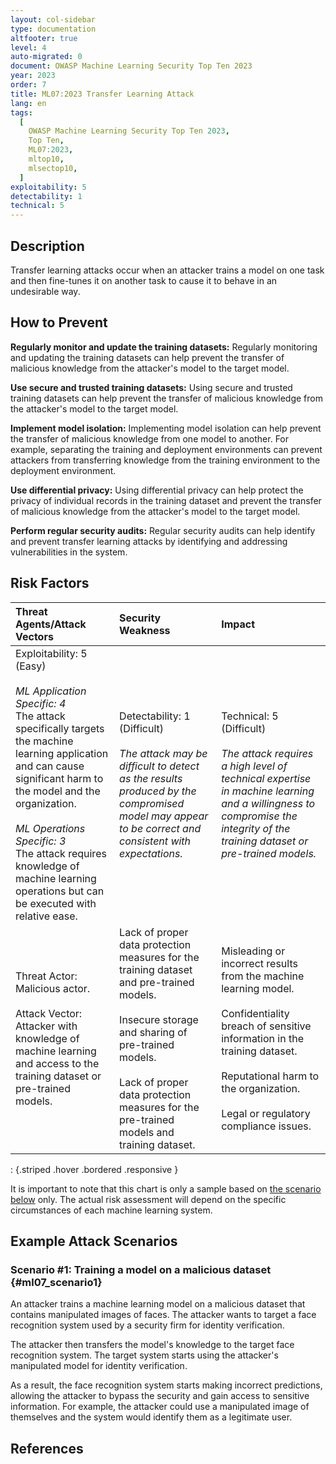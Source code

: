 ```yaml
---
layout: col-sidebar
type: documentation
altfooter: true
level: 4
auto-migrated: 0
document: OWASP Machine Learning Security Top Ten 2023
year: 2023
order: 7
title: ML07:2023 Transfer Learning Attack
lang: en
tags:
  [
    OWASP Machine Learning Security Top Ten 2023,
    Top Ten,
    ML07:2023,
    mltop10,
    mlsectop10,
  ]
exploitability: 5
detectability: 1
technical: 5
---
```


## Description

Transfer learning attacks occur when an attacker trains a model on one task and
then fine-tunes it on another task to cause it to behave in an undesirable way.

## How to Prevent

**Regularly monitor and update the training datasets:** Regularly monitoring and
updating the training datasets can help prevent the transfer of malicious
knowledge from the attacker\'s model to the target model.

**Use secure and trusted training datasets:** Using secure and trusted training
datasets can help prevent the transfer of malicious knowledge from the
attacker's model to the target model.

**Implement model isolation:** Implementing model isolation can help prevent the
transfer of malicious knowledge from one model to another. For example,
separating the training and deployment environments can prevent attackers from
transferring knowledge from the training environment to the deployment
environment.

**Use differential privacy:** Using differential privacy can help protect the
privacy of individual records in the training dataset and prevent the transfer
of malicious knowledge from the attacker's model to the target model.

**Perform regular security audits:** Regular security audits can help identify
and prevent transfer learning attacks by identifying and addressing
vulnerabilities in the system.

## Risk Factors

|                                                                                                                                                             Threat Agents/Attack Vectors                                                                                                                                                             |                                                                                                                    Security Weakness                                                                                                                    |                                                                                                                       Impact                                                                                                                       |
| :-------------------------------------------------------------------------------------------------------------------------------------------------------------------------------------------------------------------------------------------------------------------------------------------------------------------------------------------------- | :----------------------------------------------------------------------------------------------------------------------------------------------------------------------------------------------------------------------------------------------------- | :------------------------------------------------------------------------------------------------------------------------------------------------------------------------------------------------------------------------------------------------ |
| Exploitability: 5 (Easy) <br/><br/> _ML Application Specific: 4_ <br/>The attack specifically targets the machine learning application and can cause significant harm to the model and the organization. <br/><br/> _ML Operations Specific: 3_ <br/> The attack requires knowledge of machine learning operations but can be executed with relative ease. |                                Detectability: 1 (Difficult) <br/><br/> _The attack may be difficult to detect as the results produced by the compromised model may appear to be correct and consistent with expectations._                                |                    Technical: 5 (Difficult) <br/><br/> _The attack requires a high level of technical expertise in machine learning and a willingness to compromise the integrity of the training dataset or pre-trained models._                    |
|                                                                                             Threat Actor: Malicious actor. <br/><br/> Attack Vector: Attacker with knowledge of machine learning and access to the training dataset or pre-trained models.                                                                                             | Lack of proper data protection measures for the training dataset and pre-trained models. <br/><br/> Insecure storage and sharing of pre-trained models. <br/><br/> Lack of proper data protection measures for the pre-trained models and training dataset. | Misleading or incorrect results from the machine learning model. <br/><br/> Confidentiality breach of sensitive information in the training dataset. <br/><br/> Reputational harm to the organization. <br/><br/> Legal or regulatory compliance issues. |

: {.striped .hover .bordered .responsive }

It is important to note that this chart is only a sample based on
[the scenario below](#ml07_scenario1) only. The actual risk assessment will depend on
the specific circumstances of each machine learning system.

## Example Attack Scenarios

### Scenario \#1: Training a model on a malicious dataset {#ml07_scenario1}

An attacker trains a machine learning model on a malicious dataset that contains
manipulated images of faces. The attacker wants to target a face recognition
system used by a security firm for identity verification.

The attacker then transfers the model's knowledge to the target face recognition
system. The target system starts using the attacker's manipulated model for
identity verification.

As a result, the face recognition system starts making incorrect predictions,
allowing the attacker to bypass the security and gain access to sensitive
information. For example, the attacker could use a manipulated image of
themselves and the system would identify them as a legitimate user.

## References
